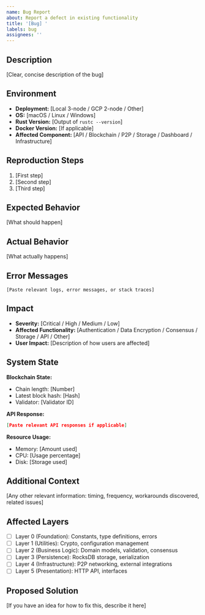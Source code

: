 ```yaml
---
name: Bug Report
about: Report a defect in existing functionality
title: '[Bug] '
labels: bug
assignees: ''
---
```


## Description
[Clear, concise description of the bug]

## Environment
- **Deployment:** [Local 3-node / GCP 2-node / Other]
- **OS:** [macOS / Linux / Windows]
- **Rust Version:** [Output of `rustc --version`]
- **Docker Version:** [If applicable]
- **Affected Component:** [API / Blockchain / P2P / Storage / Dashboard / Infrastructure]

## Reproduction Steps
1. [First step]
2. [Second step]
3. [Third step]

## Expected Behavior
[What should happen]

## Actual Behavior
[What actually happens]

## Error Messages
```
[Paste relevant logs, error messages, or stack traces]
```

## Impact
- **Severity:** [Critical / High / Medium / Low]
- **Affected Functionality:** [Authentication / Data Encryption / Consensus / Storage / API / Other]
- **User Impact:** [Description of how users are affected]

## System State
**Blockchain State:**
- Chain length: [Number]
- Latest block hash: [Hash]
- Validator: [Validator ID]

**API Response:**
```json
[Paste relevant API responses if applicable]
```

**Resource Usage:**
- Memory: [Amount used]
- CPU: [Usage percentage]
- Disk: [Storage used]

## Additional Context
[Any other relevant information: timing, frequency, workarounds discovered, related issues]

## Affected Layers
- [ ] Layer 0 (Foundation): Constants, type definitions, errors
- [ ] Layer 1 (Utilities): Crypto, configuration management
- [ ] Layer 2 (Business Logic): Domain models, validation, consensus
- [ ] Layer 3 (Persistence): RocksDB storage, serialization
- [ ] Layer 4 (Infrastructure): P2P networking, external integrations
- [ ] Layer 5 (Presentation): HTTP API, interfaces

## Proposed Solution
[If you have an idea for how to fix this, describe it here]
